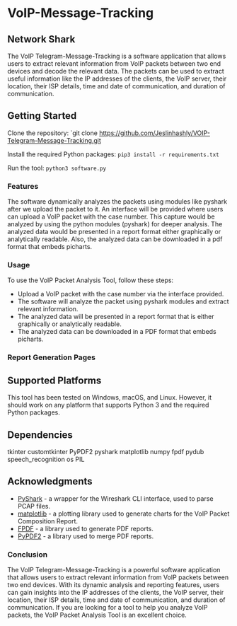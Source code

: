 # VoIP-Message-Tracking

## Network Shark

The VoIP Telegram-Message-Tracking is a software application that allows users to extract relevant information from VoIP packets between two end devices and decode the relevant data. The packets can be used to extract useful information like the IP addresses of the clients, the VoIP server, their location, their ISP details, time and date of communication, and duration of communication.

## Getting Started

Clone the repository: `git clone https://github.com/Jeslinhashly/VOIP-Telegram-Message-Tracking.git

Install the required Python packages: `pip3 install -r requirements.txt`

Run the tool: `python3 software.py`

### Features

The software dynamically analyzes the packets using modules like pyshark after we upload the packet to it. An interface will be provided where users can upload a VoIP packet with the case number. This capture would be analyzed by using the python modules (pyshark) for deeper analysis. The analyzed data would be presented in a report format either graphically or analytically readable. Also, the analyzed data can be downloaded in a pdf format that embeds picharts.

### Usage

To use the VoIP Packet Analysis Tool, follow these steps:

- Upload a VoIP packet with the case number via the interface provided.
- The software will analyze the packet using pyshark modules and extract relevant information.
- The analyzed data will be presented in a report format that is either graphically or analytically readable.
- The analyzed data can be downloaded in a PDF format that embeds picharts.

### Report Generation Pages





## Supported Platforms

This tool has been tested on Windows, macOS, and Linux. However, it should work on any platform that supports Python 3 and the required Python packages.

## Dependencies

tkinter
customtkinter
PyPDF2
pyshark
matplotlib
numpy
fpdf
pydub
speech_recognition
os
PIL

## Acknowledgments

- [PyShark](https://github.com/KimiNewt/pyshark) - a wrapper for the Wireshark CLI interface, used to parse PCAP files.
- [matplotlib](https://github.com/matplotlib/matplotlib) - a plotting library used to generate charts for the VoIP Packet Composition Report.
- [FPDF](https://pyfpdf.readthedocs.io/en/latest/) - a library used to generate PDF reports.
- [PyPDF2](https://pythonhosted.org/PyPDF2/) - a library used to merge PDF reports.


### Conclusion
The VoIP Telegram-Message-Tracking is a powerful software application that allows users to extract relevant information from VoIP packets between two end devices. With its dynamic analysis and reporting features, users can gain insights into the IP addresses of the clients, the VoIP server, their location, their ISP details, time and date of communication, and duration of communication. If you are looking for a tool to help you analyze VoIP packets, the VoIP Packet Analysis Tool is an excellent choice.

